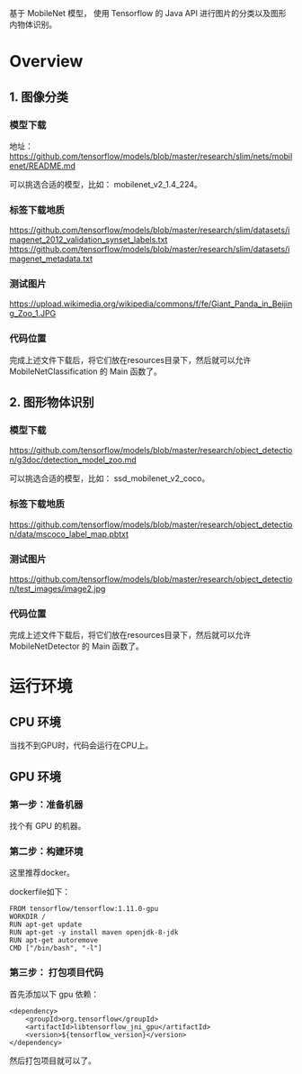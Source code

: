 
基于 MobileNet 模型， 使用 Tensorflow 的 Java API 进行图片的分类以及图形内物体识别。

# Overview

## 1. 图像分类

### 模型下载

地址： https://github.com/tensorflow/models/blob/master/research/slim/nets/mobilenet/README.md

可以挑选合适的模型，比如： mobilenet_v2_1.4_224。

### 标签下载地质

https://github.com/tensorflow/models/blob/master/research/slim/datasets/imagenet_2012_validation_synset_labels.txt
https://github.com/tensorflow/models/blob/master/research/slim/datasets/imagenet_metadata.txt

### 测试图片

https://upload.wikimedia.org/wikipedia/commons/f/fe/Giant_Panda_in_Beijing_Zoo_1.JPG

### 代码位置

完成上述文件下载后，将它们放在resources目录下，然后就可以允许 MobileNetClassification 的 Main 函数了。


## 2. 图形物体识别

### 模型下载

https://github.com/tensorflow/models/blob/master/research/object_detection/g3doc/detection_model_zoo.md

可以挑选合适的模型，比如： ssd_mobilenet_v2_coco。

### 标签下载地质

https://github.com/tensorflow/models/blob/master/research/object_detection/data/mscoco_label_map.pbtxt

### 测试图片

https://github.com/tensorflow/models/blob/master/research/object_detection/test_images/image2.jpg

### 代码位置

完成上述文件下载后，将它们放在resources目录下，然后就可以允许 MobileNetDetector 的 Main 函数了。

# 运行环境

## CPU 环境

当找不到GPU时，代码会运行在CPU上。

## GPU 环境

### 第一步：准备机器

找个有 GPU 的机器。

### 第二步：构建环境

这里推荐docker。 

dockerfile如下：

    FROM tensorflow/tensorflow:1.11.0-gpu
    WORKDIR /
    RUN apt-get update
    RUN apt-get -y install maven openjdk-8-jdk
    RUN apt-get autoremove
    CMD ["/bin/bash", "-l"]
 
### 第三步： 打包项目代码

首先添加以下 gpu 依赖：

    <dependency>
        <groupId>org.tensorflow</groupId>
        <artifactId>libtensorflow_jni_gpu</artifactId>
        <version>${tensorflow_version}</version>
    </dependency>

然后打包项目就可以了。


